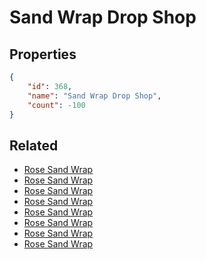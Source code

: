 # Sand Wrap Drop Shop

<no description available>

## Properties

```json
{
    "id": 368,
    "name": "Sand Wrap Drop Shop",
    "count": -100
}
```

## Related

- [Rose Sand Wrap](../items/10507-rose-sand-wrap.md)
- [Rose Sand Wrap](../items/10508-rose-sand-wrap.md)
- [Rose Sand Wrap](../items/10509-rose-sand-wrap.md)
- [Rose Sand Wrap](../items/10510-rose-sand-wrap.md)
- [Rose Sand Wrap](../items/10511-rose-sand-wrap.md)
- [Rose Sand Wrap](../items/10512-rose-sand-wrap.md)
- [Rose Sand Wrap](../items/10513-rose-sand-wrap.md)
- [Rose Sand Wrap](../items/10514-rose-sand-wrap.md)

